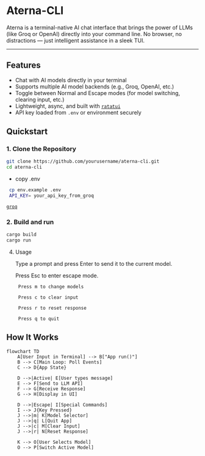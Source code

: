 #  Aterna-CLI

Aterna is a terminal-native AI chat interface that brings the power of LLMs (like Groq or OpenAI) directly into your command line. No browser, no distractions — just intelligent assistance in a sleek TUI.

---

##  Features

-  Chat with AI models directly in your terminal
-  Supports multiple AI model backends (e.g., Groq, OpenAI, etc.)
-  Toggle between Normal and Escape modes (for model switching, clearing input, etc.)
-  Lightweight, async, and built with [`ratatui`](https://github.com/tui-rs/ratatui)
-  API key loaded from `.env` or environment securely

##  Quickstart

### 1. Clone the Repository

```bash
git clone https://github.com/yourusername/aterna-cli.git
cd aterna-cli
```
- copy .env
```bash
 cp env.example .env
 API_KEY= your_api_key_from_groq
```
[`groq`](https://console.groq.com)

### 2. Build and run
```bash
cargo build
cargo run
```
4. Usage

    Type a prompt and press Enter to send it to the current model.

    Press Esc to enter escape mode.

        Press m to change models

        Press c to clear input

        Press r to reset response

        Press q to quit

   
##  How It Works

```mermaid
flowchart TD
    A[User Input in Terminal] --> B["App run()"]
    B --> C[Main Loop: Poll Events]
    C --> D{App State}
    
    D -->|Active| E[User types message]
    E --> F[Send to LLM API]
    F --> G[Receive Response]
    G --> H[Display in UI]

    D -->|Escape| I[Special Commands]
    I --> J{Key Pressed}
    J -->|m| K[Model Selector]
    J -->|q| L[Quit App]
    J -->|c| M[Clear Input]
    J -->|r| N[Reset Response]

    K --> O[User Selects Model]
    O --> P[Switch Active Model]

